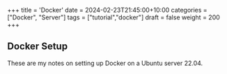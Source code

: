 +++
title = 'Docker'
date = 2024-02-23T21:45:00+10:00
categories = ["Docker", "Server"]
tags = ["tutorial","docker"]
draft = false
weight = 200
+++

## Docker Setup  
These are my notes on setting up Docker on a Ubuntu server 22.04.  


